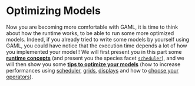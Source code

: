 # Optimizing Models

Now you are becoming more comfortable with GAML, it is time to think about how the runtime works, to be able to run some more optimized models. Indeed, if you already tried to write some models by yourself using GAML, you could have notice that the execution time depends a lot of how you implemented your model !
We will first present you in this part some [**runtime concepts**](RuntimeConcepts) (and present you the species facet [`scheduler`](RuntimeConcepts#schedule-agents)), and we will then show you some [**tips to optimize your models**](OptimizingModels) (how to increase performances using [scheduler](OptimizingModels#scheduling), [grids](OptimizingModels#grid), [displays](OptimizingModels#displays) and how to [choose your operators](OptimizingModels#operators)). 